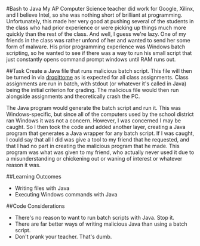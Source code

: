 #Bash to Java
My AP Computer Science teacher did work for Google, Xilinx, and I believe Intel, so she was nothing short of brilliant at programming. Unfortunately, this made her very good at pushing several of the students in the class who had prior experience or were picking up things much more quickly than the rest of the class. And well, I guess we're lazy. One of my friends in the class was rather unfond of her and wanted to send her some form of malware. His prior programming experience was Windows batch scripting, so he wanted to see if there was a way to run his small script that just constantly opens command prompt windows until RAM runs out.

##Task
Create a Java file that runs malicious batch script. This file will then be turned in via [dropittome](https://dropitto.me/) as is expected for all class assignments. Class assignments are run in batch, with stdout (or whatever it's called in Java) being the initial criterion for grading. The malicious file would then run alongside assignments and theoretically crash the PC.

The Java program would generate the batch script and run it. This was Windows-specific, but since all of the computers used by the school district ran Windows it was not a concern. However, I was concerned I may be caught. So I then took the code and added another layer, creating a Java program that generates a Java wrapper for any batch script. If I was caught, I could say that all I did was give a tool to my friend that he requested, and that I had no part in creating the malicious program that he made. This program was what was given to my friend, who actually never used it due to a misunderstanding or chickening out or waning of interest or whatever reason it was.

##Learning Outcomes
- Writing files with Java
- Executing Windows commands with Java

##Code Considerations
- There's no reason to want to run batch scripts with Java. Stop it.
- There are far better ways of writing malicious Java than using a batch script.
- Don't prank your teacher. That's dumb.
